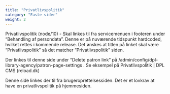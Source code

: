 ```yaml
---
title: "Privatlivspolitik"
category: "Faste sider"
weight: 2
---
```


Privatlivspolitik (node/10) - Skal linkes til fra servicemenuen i footeren under “Behandling af persondata”. Denne er på nuværende tidspunkt hardcoded, hvilket rettes i kommende release. Det ønskes at titlen på linket skal være “Privatlivspolitik” så det matcher “Privatlivspolitik” siden. 

Der linkes til denne side under “Delete patron link” på /admin/config/dpl-library-agency/patron-page-settings . 
Se eksempel på Privatlivspolitik | DPL CMS (reload.dk)

Denne side linkes der til fra brugeroprettelsessiden. Det er et lovkrav at have en privatlivspolitik på hjemmesiden.


